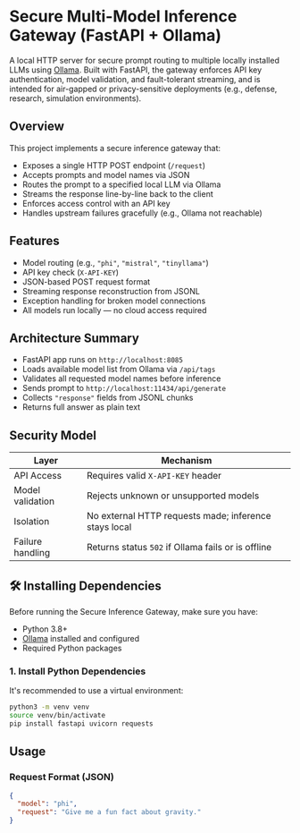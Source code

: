 # Secure Multi-Model Inference Gateway (FastAPI + Ollama)

A local HTTP server for secure prompt routing to multiple locally installed LLMs using [Ollama](https://ollama.com). Built with FastAPI, the gateway enforces API key authentication, model validation, and fault-tolerant streaming, and is intended for air-gapped or privacy-sensitive deployments (e.g., defense, research, simulation environments).



## Overview

This project implements a secure inference gateway that:

- Exposes a single HTTP POST endpoint (`/request`)
- Accepts prompts and model names via JSON
- Routes the prompt to a specified local LLM via Ollama
- Streams the response line-by-line back to the client
- Enforces access control with an API key
- Handles upstream failures gracefully (e.g., Ollama not reachable)


## Features

- Model routing (e.g., `"phi"`, `"mistral"`, `"tinyllama"`)
- API key check (`X-API-KEY`)
- JSON-based POST request format
- Streaming response reconstruction from JSONL
- Exception handling for broken model connections
- All models run locally — no cloud access required


## Architecture Summary

- FastAPI app runs on `http://localhost:8085`
- Loads available model list from Ollama via `/api/tags`
- Validates all requested model names before inference
- Sends prompt to `http://localhost:11434/api/generate`
- Collects `"response"` fields from JSONL chunks
- Returns full answer as plain text

## Security Model

| Layer | Mechanism |
|-------|-----------|
| API Access | Requires valid `X-API-KEY` header |
| Model validation | Rejects unknown or unsupported models |
| Isolation | No external HTTP requests made; inference stays local |
| Failure handling | Returns status `502` if Ollama fails or is offline |


## 🛠️ Installing Dependencies

Before running the Secure Inference Gateway, make sure you have:

- Python 3.8+
- [Ollama](https://ollama.com) installed and configured
- Required Python packages

### 1. Install Python Dependencies

It's recommended to use a virtual environment:

```bash
python3 -m venv venv
source venv/bin/activate
pip install fastapi uvicorn requests
```


## Usage

### Request Format (JSON)

```json
{
  "model": "phi",
  "request": "Give me a fun fact about gravity."
}
